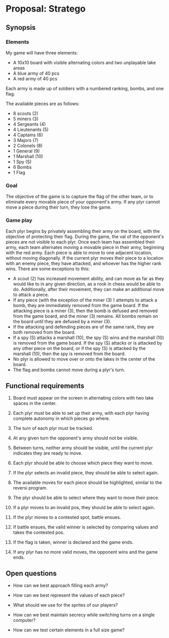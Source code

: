 # Proposal: Stratego

## Synopsis

### Elements

My game will have three elements:

- A 10x10 board with visible alternating colors and two unplayable
    lake areas
- A blue army of 40 pcs
- A red army of 40 pcs

Each army is made up of  soldiers with a numbered ranking, bombs, and
one flag.

The available pieces are as follows:
- 8 scouts (2)
- 5 miners (3)
- 4 Sergeants (4)
- 4 Lieutenants (5)
- 4 Captains (6)
- 3 Majors (7)
- 2 Colonels (8)
- 1 General (9)
- 1 Marshall (10)
- 1 Spy (S)
- 6 Bombs
- 1 Flag

### Goal

The objective of the game is to capture the flag of the other team,
or to eliminate every movable piece of your opponent's army. If any
plyr cannot move a piece during their turn, they lose the game.

### Game play

Each plyr begins by privately assembling their army on the board,
with the objective of protecting their flag. During the game, the
val of the opponent's pieces are not visible to each plyr.
Once each team has assembled their army, each team alternates
moving a movable piece in their army, beginning with the red army.
Each piece is able to move to one adjacent location, without moving
diagonally. If the current plyr moves their piece to a location
with an enemy piece, they have attacked, and whoever has the higher
rank wins. There are some exceptions to this:

- A scout (2) has increased movement ability, and can move as far
as they would like to in any given direction, as a rook in chess
would be able to do. Additionally, after their movement, they can
make an additional move to attack a piece.
- If any piece (with the exception of the miner (3) ) attempts to
attack a bomb, they are immediately removed from the game board.
If the attacking piece is a miner (3), then the bomb is defused
and removed from the game board, and the miner (3) remains. All bombs
remain on the board until they are defused by a miner (3).
- If the attacking and defending pieces are of the same rank, they
are both removed from the board.
- If a spy (S) attacks a marshall (10), the spy (S) wins and the
marshall (10) is removed from the game board. If the spy (S) attacks or
is attacked by any other piece on the board, or if the spy (S) is
attacked by the marshall (10), then the spy is removed from the board.
- No plyr is allowed to move over or  onto the lakes in the center of
the board.
- The flag and bombs cannot move during a plyr's turn.

## Functional requirements

1. Board must appear on the screen in alternating colors with two lake
spaces in the center.

2. Each plyr must be able to set up their army, with each plyr
having complete autonomy in which pieces go where.

3. The turn of each plyr must be tracked.

4. At any given turn the opponent's army should not be visible.

5. Between turns, neither army should be visible, until the current
plyr indicates they are ready to move.

6. Each plyr should be able to choose which piece they want to move.

7. If the plyr selects an invalid piece, they should be able to
select again.

8. The available moves for each piece should be highlighted, similar
to the reversi program.

9. The plyr should be able to select where they want to move their
piece.

10. If a plyr moves to an invalid pos, they should be able to select
again.

11. If the plyr moves to a contested spot, battle ensues.

12. If battle ensues, the valid winner is selected by comparing values
                              and takes the contested pos.

13. If the flag is taken, winner is declared and the game ends.

14. If any plyr has no more valid moves, the opponent wins and the
game ends.

## Open questions

- How can we best approach filling each army?

- How can we best represent the values of each piece?

- What should we use for the sprites of our players?

- How can we best maintain secrecy while switching turns on
a single computer?

- How can we test certain elements in a full size game?

